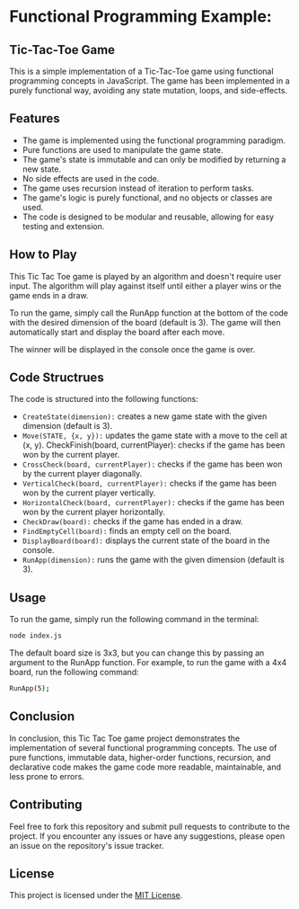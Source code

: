 # Functional Programming Example:

## Tic-Tac-Toe Game

This is a simple implementation of a Tic-Tac-Toe game using functional programming concepts in JavaScript. The game has been implemented in a purely functional way, avoiding any state mutation, loops, and side-effects.

## Features

- The game is implemented using the functional programming paradigm.
- Pure functions are used to manipulate the game state.
- The game's state is immutable and can only be modified by returning a new state.
- No side effects are used in the code.
- The game uses recursion instead of iteration to perform tasks.
- The game's logic is purely functional, and no objects or classes are used.
- The code is designed to be modular and reusable, allowing for easy testing and extension.

## How to Play

This Tic Tac Toe game is played by an algorithm and doesn't require user input. The algorithm will play against itself until either a player wins or the game ends in a draw.

To run the game, simply call the RunApp function at the bottom of the code with the desired dimension of the board (default is 3). The game will then automatically start and display the board after each move.

The winner will be displayed in the console once the game is over.

## Code Structrues

The code is structured into the following functions:

- `CreateState(dimension):` creates a new game state with the given dimension (default is 3).
- `Move(STATE, {x, y}):` updates the game state with a move to the cell at (x, y).
  CheckFinish(board, currentPlayer): checks if the game has been won by the current player.
- `CrossCheck(board, currentPlayer):` checks if the game has been won by the current player diagonally.
- `VerticalCheck(board, currentPlayer):` checks if the game has been won by the current player vertically.
- `HorizontalCheck(board, currentPlayer):` checks if the game has been won by the current player horizontally.
- `CheckDraw(board):` checks if the game has ended in a draw.
- `FindEmptyCell(board):` finds an empty cell on the board.
- `DisplayBoard(board):` displays the current state of the board in the console.
- `RunApp(dimension):` runs the game with the given dimension (default is 3).

## Usage

To run the game, simply run the following command in the terminal:

```sh
node index.js
```

The default board size is 3x3, but you can change this by passing an argument to the RunApp function. For example, to run the game with a 4x4 board, run the following command:

```sh
RunApp(5);
```

## Conclusion

In conclusion, this Tic Tac Toe game project demonstrates the implementation of several functional programming concepts. The use of pure functions, immutable data, higher-order functions, recursion, and declarative code makes the game code more readable, maintainable, and less prone to errors.

## Contributing

Feel free to fork this repository and submit pull requests to contribute to the project. If you encounter any issues or have any suggestions, please open an issue on the repository's issue tracker.

## License

This project is licensed under the [MIT License](https://opensource.org/license/mit/).
